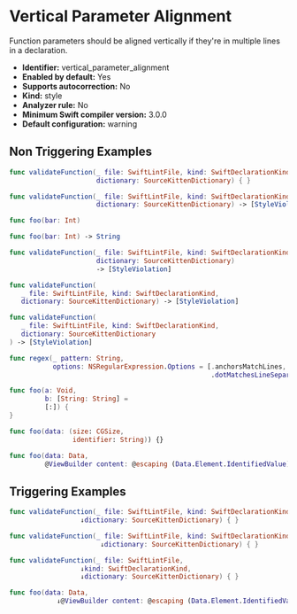 # Vertical Parameter Alignment

Function parameters should be aligned vertically if they're in multiple lines in a declaration.

* **Identifier:** vertical_parameter_alignment
* **Enabled by default:** Yes
* **Supports autocorrection:** No
* **Kind:** style
* **Analyzer rule:** No
* **Minimum Swift compiler version:** 3.0.0
* **Default configuration:** warning

## Non Triggering Examples

```swift
func validateFunction(_ file: SwiftLintFile, kind: SwiftDeclarationKind,
                      dictionary: SourceKittenDictionary) { }
```

```swift
func validateFunction(_ file: SwiftLintFile, kind: SwiftDeclarationKind,
                      dictionary: SourceKittenDictionary) -> [StyleViolation]
```

```swift
func foo(bar: Int)
```

```swift
func foo(bar: Int) -> String
```

```swift
func validateFunction(_ file: SwiftLintFile, kind: SwiftDeclarationKind,
                      dictionary: SourceKittenDictionary)
                      -> [StyleViolation]
```

```swift
func validateFunction(
   _ file: SwiftLintFile, kind: SwiftDeclarationKind,
   dictionary: SourceKittenDictionary) -> [StyleViolation]
```

```swift
func validateFunction(
   _ file: SwiftLintFile, kind: SwiftDeclarationKind,
   dictionary: SourceKittenDictionary
) -> [StyleViolation]
```

```swift
func regex(_ pattern: String,
           options: NSRegularExpression.Options = [.anchorsMatchLines,
                                                   .dotMatchesLineSeparators]) -> NSRegularExpression
```

```swift
func foo(a: Void,
         b: [String: String] =
         [:]) {
}
```

```swift
func foo(data: (size: CGSize,
                identifier: String)) {}
```

```swift
func foo(data: Data,
         @ViewBuilder content: @escaping (Data.Element.IdentifiedValue) -> Content) {}
```

## Triggering Examples

```swift
func validateFunction(_ file: SwiftLintFile, kind: SwiftDeclarationKind,
                  ↓dictionary: SourceKittenDictionary) { }
```

```swift
func validateFunction(_ file: SwiftLintFile, kind: SwiftDeclarationKind,
                       ↓dictionary: SourceKittenDictionary) { }
```

```swift
func validateFunction(_ file: SwiftLintFile,
                  ↓kind: SwiftDeclarationKind,
                  ↓dictionary: SourceKittenDictionary) { }
```

```swift
func foo(data: Data,
            ↓@ViewBuilder content: @escaping (Data.Element.IdentifiedValue) -> Content) {}
```